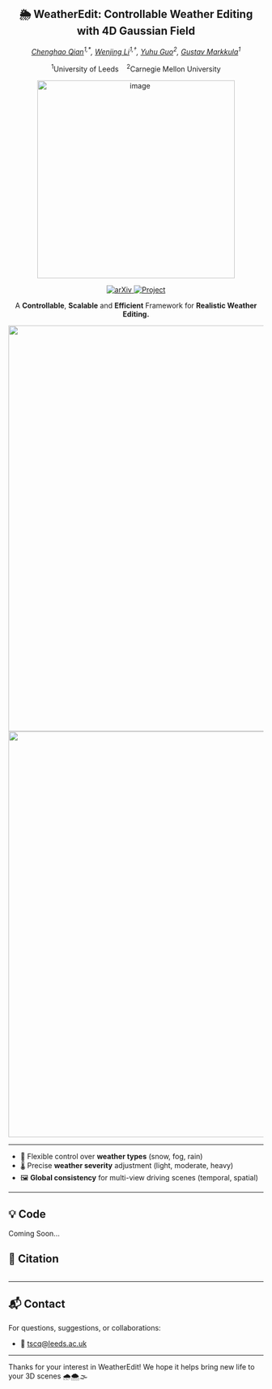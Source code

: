 <h2 align="center">
  🌦️ WeatherEdit: Controllable Weather Editing with 4D Gaussian Field
</h2>
<p align="center">
  <em>
    <a href="https://scholar.google.com/citations?user=EFV2q-4AAAAJ&hl=en">Chenghao Qian</a><sup>1,*</sup>,
    <a href="https://scholar.google.com/citations?user=uBjSytAAAAAJ&hl=en">Wenjing Li</a><sup>1,†</sup>,
    <a href="https://example.com/guo">Yuhu Guo</a><sup>2</sup>,
    <a href="https://scholar.google.com/citations?user=55G7VxoAAAAJ&hl=en">Gustav Markkula</a><sup>1</sup>
  </em>
</p>

<p align="center">
  <sup>1</sup>University of Leeds &nbsp;&nbsp;
  <sup>2</sup>Carnegie Mellon University<br>

</p>



<p align="center">
  <img src="https://github.com/user-attachments/assets/4483e88e-4552-4245-9c29-2c84abf78788" alt="image" width="390">
</p>



<p align="center">
  <a href="https://arxiv.org/abs/1234.56789">
    <img src="https://img.shields.io/badge/arXiv-article-red" alt="arXiv">
  </a>
  <a href="https://jumponthemoon.github.io/w-edit">
    <img src="https://img.shields.io/badge/Project-link-blue" alt="Project">
  </a>
</p>




<p align="center">
  A <strong>Controllable</strong>, <strong>Scalable</strong> and <strong>Efficient</strong> Framework for <strong>Realistic Weather Editing.</strong>
</p><div align="center">
  <img src="https://github.com/user-attachments/assets/e5b74e41-d25f-4a25-af42-99a95bcdb04e" width="800"/>
</div>

<div align="center">
  <img src="https://github.com/user-attachments/assets/b2b46e74-010d-4d80-a153-e4561668cc0f" width="800"/>
</div>

---

- 🎨 Flexible control over **weather types** (snow, fog, rain)
- 🌡️ Precise **weather severity** adjustment (light, moderate, heavy)
- 🖼️ **Global consistency** for multi-view driving scenes (temporal, spatial)

---

## 💡 Code
Coming Soon...


## 📌 Citation

```bibtex

```

---

## 📬 Contact

For questions, suggestions, or collaborations:

- 📧 tscq@leeds.ac.uk
---

Thanks for your interest in WeatherEdit! We hope it helps bring new life to your 3D scenes 🌧️🌨️🌫️
